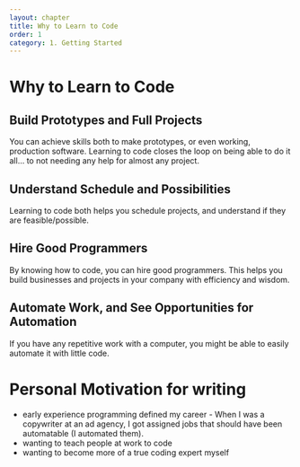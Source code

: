 ```yaml
---
layout: chapter
title: Why to Learn to Code
order: 1
category: 1. Getting Started
---
```


# Why to Learn to Code



## Build Prototypes and Full Projects

You can achieve skills both to make prototypes, or even working, production
software. Learning to code closes the loop on being able to do it all… to not needing any help for almost any project. 

## Understand Schedule and Possibilities

Learning to code both helps you schedule projects, and understand if they are
feasible/possible.

## Hire Good Programmers

By knowing how to code, you can hire good programmers. This helps you build
businesses and projects in your company with efficiency and wisdom.

## Automate Work, and See Opportunities for Automation

If you have any repetitive work with a computer, you might be able to easily
automate it with little code.

# Personal Motivation for writing

* early experience programming defined my career - When I was a copywriter at an ad agency, I got assigned jobs that should have been automatable (I automated them). 
* wanting to teach people at work to code
* wanting to become more of a true coding expert myself

